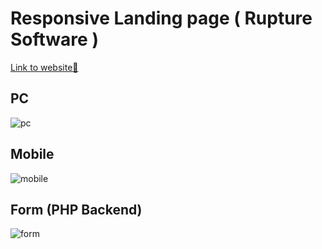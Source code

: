 # Responsive Landing page ( Rupture Software ) 
<a href="https://rupturesoftware.com.br/criamosseuaplicativo/criamosseuaplicativo.html">Link to website🔗</a>
## PC 
![pc](https://user-images.githubusercontent.com/60626709/110835401-804d3b00-827d-11eb-8e13-bbbd4284bfa9.png)

## Mobile 
![mobile](https://user-images.githubusercontent.com/60626709/110835399-7f1c0e00-827d-11eb-9b23-aad35307c4b9.png)

## Form (PHP Backend)
![form](https://user-images.githubusercontent.com/60626709/118718387-8de2ec00-b7fd-11eb-810d-d859bbd2c883.png)
